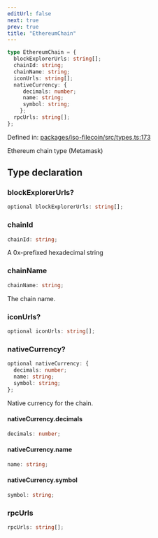 ```yaml
---
editUrl: false
next: true
prev: true
title: "EthereumChain"
---
```


```ts
type EthereumChain = {
  blockExplorerUrls: string[];
  chainId: string;
  chainName: string;
  iconUrls: string[];
  nativeCurrency: {
     decimals: number;
     name: string;
     symbol: string;
    };
  rpcUrls: string[];
};
```

Defined in: [packages/iso-filecoin/src/types.ts:173](https://github.com/hugomrdias/filecoin/blob/785c3411e0df74cabd3b2718e9d4a52c466ba914/packages/iso-filecoin/src/types.ts#L173)

Ethereum chain type (Metamask)

## Type declaration

### blockExplorerUrls?

```ts
optional blockExplorerUrls: string[];
```

### chainId

```ts
chainId: string;
```

A 0x-prefixed hexadecimal string

### chainName

```ts
chainName: string;
```

The chain name.

### iconUrls?

```ts
optional iconUrls: string[];
```

### nativeCurrency?

```ts
optional nativeCurrency: {
  decimals: number;
  name: string;
  symbol: string;
};
```

Native currency for the chain.

#### nativeCurrency.decimals

```ts
decimals: number;
```

#### nativeCurrency.name

```ts
name: string;
```

#### nativeCurrency.symbol

```ts
symbol: string;
```

### rpcUrls

```ts
rpcUrls: string[];
```
